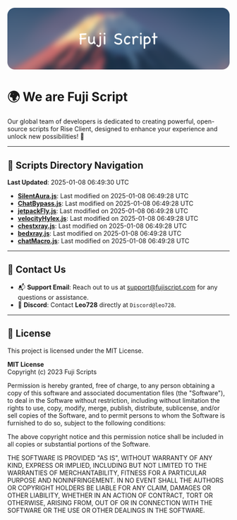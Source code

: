 ![Banner](.github/b.webp)

# 🌍 **We are Fuji Script**

Our global team of developers is dedicated to creating powerful, open-source scripts for Rise Client, designed to enhance your experience and unlock new possibilities! 🌟

---
<!-- SCRIPTS_NAVIGATION_START -->
## 📂 **Scripts Directory Navigation**

**Last Updated**: 2025-01-08 06:49:30 UTC

- **[SilentAura.js](scripts/SilentAura.js)**: Last modified on 2025-01-08 06:49:28 UTC
- **[ChatBypass.js](scripts/ChatBypass.js)**: Last modified on 2025-01-08 06:49:28 UTC
- **[jetpackFly.js](scripts/jetpackFly.js)**: Last modified on 2025-01-08 06:49:28 UTC
- **[velocityHylex.js](scripts/velocityHylex.js)**: Last modified on 2025-01-08 06:49:28 UTC
- **[chestxray.js](scripts/chestxray.js)**: Last modified on 2025-01-08 06:49:28 UTC
- **[bedxray.js](scripts/bedxray.js)**: Last modified on 2025-01-08 06:49:28 UTC
- **[chatMacro.js](scripts/chatMacro.js)**: Last modified on 2025-01-08 06:49:28 UTC

<!-- SCRIPTS_NAVIGATION_END -->

---

## 💬 **Contact Us**  
- 📬 **Support Email**: Reach out to us at [support@fujiscript.com](mailto:support@fujiscript.com) for any questions or assistance.  
- 💬 **Discord**: Contact **Leo728** directly at `Discord@leo728`.

---

## 📜 **License**

This project is licensed under the MIT License.  

**MIT License**  
Copyright (c) 2023 Fuji Scripts  

Permission is hereby granted, free of charge, to any person obtaining a copy of this software and associated documentation files (the "Software"), to deal in the Software without restriction, including without limitation the rights to use, copy, modify, merge, publish, distribute, sublicense, and/or sell copies of the Software, and to permit persons to whom the Software is furnished to do so, subject to the following conditions:  

The above copyright notice and this permission notice shall be included in all copies or substantial portions of the Software.  

THE SOFTWARE IS PROVIDED "AS IS", WITHOUT WARRANTY OF ANY KIND, EXPRESS OR IMPLIED, INCLUDING BUT NOT LIMITED TO THE WARRANTIES OF MERCHANTABILITY, FITNESS FOR A PARTICULAR PURPOSE AND NONINFRINGEMENT. IN NO EVENT SHALL THE AUTHORS OR COPYRIGHT HOLDERS BE LIABLE FOR ANY CLAIM, DAMAGES OR OTHER LIABILITY, WHETHER IN AN ACTION OF CONTRACT, TORT OR OTHERWISE, ARISING FROM, OUT OF OR IN CONNECTION WITH THE SOFTWARE OR THE USE OR OTHER DEALINGS IN THE SOFTWARE.  
